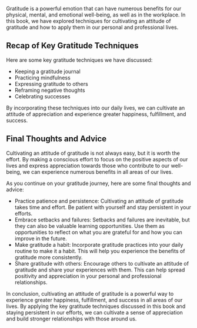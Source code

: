 

Gratitude is a powerful emotion that can have numerous benefits for our physical, mental, and emotional well-being, as well as in the workplace. In this book, we have explored techniques for cultivating an attitude of gratitude and how to apply them in our personal and professional lives.

Recap of Key Gratitude Techniques
---------------------------------

Here are some key gratitude techniques we have discussed:

* Keeping a gratitude journal
* Practicing mindfulness
* Expressing gratitude to others
* Reframing negative thoughts
* Celebrating successes

By incorporating these techniques into our daily lives, we can cultivate an attitude of appreciation and experience greater happiness, fulfillment, and success.

Final Thoughts and Advice
-------------------------

Cultivating an attitude of gratitude is not always easy, but it is worth the effort. By making a conscious effort to focus on the positive aspects of our lives and express appreciation towards those who contribute to our well-being, we can experience numerous benefits in all areas of our lives.

As you continue on your gratitude journey, here are some final thoughts and advice:

* Practice patience and persistence: Cultivating an attitude of gratitude takes time and effort. Be patient with yourself and stay persistent in your efforts.
* Embrace setbacks and failures: Setbacks and failures are inevitable, but they can also be valuable learning opportunities. Use them as opportunities to reflect on what you are grateful for and how you can improve in the future.
* Make gratitude a habit: Incorporate gratitude practices into your daily routine to make it a habit. This will help you experience the benefits of gratitude more consistently.
* Share gratitude with others: Encourage others to cultivate an attitude of gratitude and share your experiences with them. This can help spread positivity and appreciation in your personal and professional relationships.

In conclusion, cultivating an attitude of gratitude is a powerful way to experience greater happiness, fulfillment, and success in all areas of our lives. By applying the key gratitude techniques discussed in this book and staying persistent in our efforts, we can cultivate a sense of appreciation and build stronger relationships with those around us.